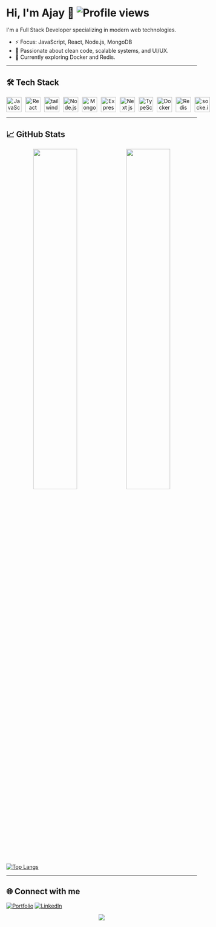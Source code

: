 
# Hi, I'm Ajay 👋  ![Profile views](https://komarev.com/ghpvc/?username=ajey108&label=Profile%20views&color=0e75b6&style=flat)

I'm a Full Stack Developer specializing in modern web technologies.

- ⚡ Focus: JavaScript, React, Node.js, MongoDB
- 🎯 Passionate about clean code, scalable systems, and UI/UX.
- 🚀 Currently exploring Docker and  Redis.

---

## 🛠️ Tech Stack

<div align="center" style="display: flex; gap: 10px;">
  <img src="https://cdn.jsdelivr.net/gh/devicons/devicon/icons/javascript/javascript-original.svg" width="40" height="40" alt="JavaScript" />
  <img src="https://cdn.jsdelivr.net/gh/devicons/devicon/icons/react/react-original.svg" width="40" height="40" alt="React" />
 <img src="https://cdn.jsdelivr.net/gh/devicons/devicon@latest/icons/tailwindcss/tailwindcss-original.svg" width="40" height="40" alt="tailwind" />
  <img src="https://cdn.jsdelivr.net/gh/devicons/devicon/icons/nodejs/nodejs-original.svg" width="40" height="40" alt="Node.js" />
  <img src="https://cdn.jsdelivr.net/gh/devicons/devicon/icons/mongodb/mongodb-original.svg" width="40" height="40" alt="MongoDB" />
  <img src="https://cdn.jsdelivr.net/gh/devicons/devicon/icons/express/express-original.svg" width="40" height="40" alt="Express" />
 <img src="https://cdn.jsdelivr.net/gh/devicons/devicon@latest/icons/nextjs/nextjs-original.svg" width="40" height="40" alt="Next js" />

   <img src="https://cdn.jsdelivr.net/gh/devicons/devicon@latest/icons/typescript/typescript-plain.svg" width="38" height="38" alt="TypeScript"  />
          

          
 <img src="https://cdn.jsdelivr.net/gh/devicons/devicon@latest/icons/docker/docker-original.svg" width="40" height="40" alt="Docker" />
 <img src="https://cdn.jsdelivr.net/gh/devicons/devicon@latest/icons/redis/redis-original.svg" width="40" height="40" alt="Redis" />
 <img src="https://cdn.jsdelivr.net/gh/devicons/devicon@latest/icons/socketio/socketio-original.svg" width="40" height="40" alt="socke.io"/>
          
 

          
          
</div>

---

## 📈 GitHub Stats

<div align="center">
  <img src="https://github-readme-stats.vercel.app/api?username=ajey108&show_icons=true&theme=radical" width="48%" />
  <img src="https://github-readme-streak-stats.herokuapp.com/?user=ajey108&theme=radical" width="48%" />

</div>

 [![Top Langs](https://github-readme-stats.vercel.app/api/top-langs/?username=ajey108&layout=compact&theme=dark)](https://github.com/ajey108)


---

## 🌐 Connect with me

[![Portfolio](https://img.shields.io/badge/Portfolio-%230077B5.svg?style=for-the-badge&logo=Google-Chrome&logoColor=white)](https://ajay108portfolio.netlify.app/)
[![LinkedIn](https://img.shields.io/badge/LinkedIn-%230077B5.svg?style=for-the-badge&logo=linkedin&logoColor=white)](https://www.linkedin.com/in/ajay-kumar-016b56242/)

 


<div align="center">
  
<img src="https://media.giphy.com/media/v1.Y2lkPTc5MGI3NjExZGdzam14dmRlbThkcWZkeXNndTE2M2Q2bjZ6NHJidWlvcXgxNHRqNCZlcD12MV9naWZzX3NlYXJjaCZjdD1n/3o7bug2wkdhpf7kbFS/giphy.gif"  />
</div>


